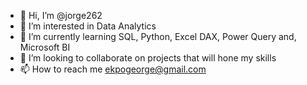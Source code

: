 - 👋 Hi, I’m @jorge262
- 👀 I’m interested in Data Analytics
- 🌱 I’m currently learning SQL, Python, Excel DAX, Power Query and, Microsoft BI
- 💞️ I’m looking to collaborate on projects that will hone my skills
- 📫 How to reach me ekpogeorge@gmail.com
<!---
jorge262/jorge262 is a ✨ special ✨ repository because its `README.md` (this file) appears on your GitHub profile.
You can click the Preview link to take a look at your changes.
--->
